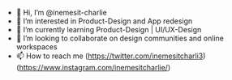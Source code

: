 - 👋 Hi, I’m @inemesit-charlie
- 👀 I’m interested in Product-Design and App redesign
- 🌱 I’m currently learning Product-Design | UI/UX-Design
- 💞️ I’m looking to collaborate on design communities and online workspaces 
- 📫 How to reach me (https://twitter.com/inemesitcharli3) (https://www.instagram.com/inemesitcharlie/)

<!---
inemesit-charlie/inemesit-charlie is a ✨ special ✨ repository because its `README.md` (this file) appears on your GitHub profile.
You can click the Preview link to take a look at your changes.
--->

